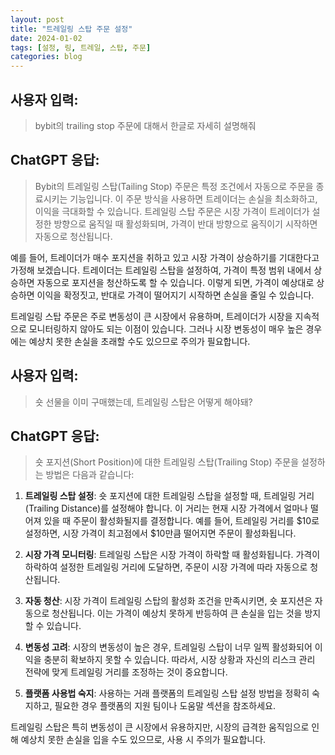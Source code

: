 ```yaml
---
layout: post
title: "트레일링 스탑 주문 설정"
date: 2024-01-02
tags: [설정, 링, 트레일, 스탑, 주문]
categories: blog
---
```


## 사용자 입력:
> bybit의 trailing stop 주문에 대해서 한글로 자세히
설명해줘

## ChatGPT 응답:
> Bybit의 트레일링 스탑(Tailing Stop) 주문은 특정 조건에서 자동으로 주문을 종료시키는 기능입니다. 이 주문 방식을 사용하면 트레이더는 손실을 최소화하고, 이익을 극대화할 수 있습니다. 트레일링 스탑 주문은 시장 가격이 트레이더가 설정한 방향으로 움직일 때 활성화되며, 가격이 반대 방향으로 움직이기 시작하면 자동으로 청산됩니다.

예를 들어, 트레이더가 매수 포지션을 취하고 있고 시장 가격이 상승하기를 기대한다고 가정해 보겠습니다. 트레이더는 트레일링 스탑을 설정하여, 가격이 특정 범위 내에서 상승하면 자동으로 포지션을 청산하도록 할 수 있습니다. 이렇게 되면, 가격이 예상대로 상승하면 이익을 확정짓고, 반대로 가격이 떨어지기 시작하면 손실을 줄일 수 있습니다.

트레일링 스탑 주문은 주로 변동성이 큰 시장에서 유용하며, 트레이더가 시장을 지속적으로 모니터링하지 않아도 되는 이점이 있습니다. 그러나 시장 변동성이 매우 높은 경우에는 예상치 못한 손실을 초래할 수도 있으므로 주의가 필요합니다.

## 사용자 입력:
> 숏 선물을 이미 구매했는데, 트레일링 스탑은 어떻게 해야돼?

## ChatGPT 응답:
> 숏 포지션(Short Position)에 대한 트레일링 스탑(Trailing Stop) 주문을 설정하는 방법은 다음과 같습니다:

1. **트레일링 스탑 설정**: 숏 포지션에 대한 트레일링 스탑을 설정할 때, 트레일링 거리(Trailing Distance)를 설정해야 합니다. 이 거리는 현재 시장 가격에서 얼마나 떨어져 있을 때 주문이 활성화될지를 결정합니다. 예를 들어, 트레일링 거리를 $10로 설정하면, 시장 가격이 최고점에서 $10만큼 떨어지면 주문이 활성화됩니다.

2. **시장 가격 모니터링**: 트레일링 스탑은 시장 가격이 하락할 때 활성화됩니다. 가격이 하락하여 설정한 트레일링 거리에 도달하면, 주문이 시장 가격에 따라 자동으로 청산됩니다.

3. **자동 청산**: 시장 가격이 트레일링 스탑의 활성화 조건을 만족시키면, 숏 포지션은 자동으로 청산됩니다. 이는 가격이 예상치 못하게 반등하여 큰 손실을 입는 것을 방지할 수 있습니다.

4. **변동성 고려**: 시장의 변동성이 높은 경우, 트레일링 스탑이 너무 일찍 활성화되어 이익을 충분히 확보하지 못할 수 있습니다. 따라서, 시장 상황과 자신의 리스크 관리 전략에 맞게 트레일링 거리를 조정하는 것이 중요합니다.

5. **플랫폼 사용법 숙지**: 사용하는 거래 플랫폼의 트레일링 스탑 설정 방법을 정확히 숙지하고, 필요한 경우 플랫폼의 지원 팀이나 도움말 섹션을 참조하세요.

트레일링 스탑은 특히 변동성이 큰 시장에서 유용하지만, 시장의 급격한 움직임으로 인해 예상치 못한 손실을 입을 수도 있으므로, 사용 시 주의가 필요합니다.

